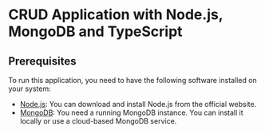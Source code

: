 # CRUD Application with Node.js, MongoDB and TypeScript

## Prerequisites

To run this application, you need to have the following software installed on your system:

- [Node.js](https://nodejs.org/): You can download and install Node.js from the official website.
- [MongoDB](https://www.mongodb.com/): You need a running MongoDB instance. You can install it locally or use a cloud-based MongoDB service.

